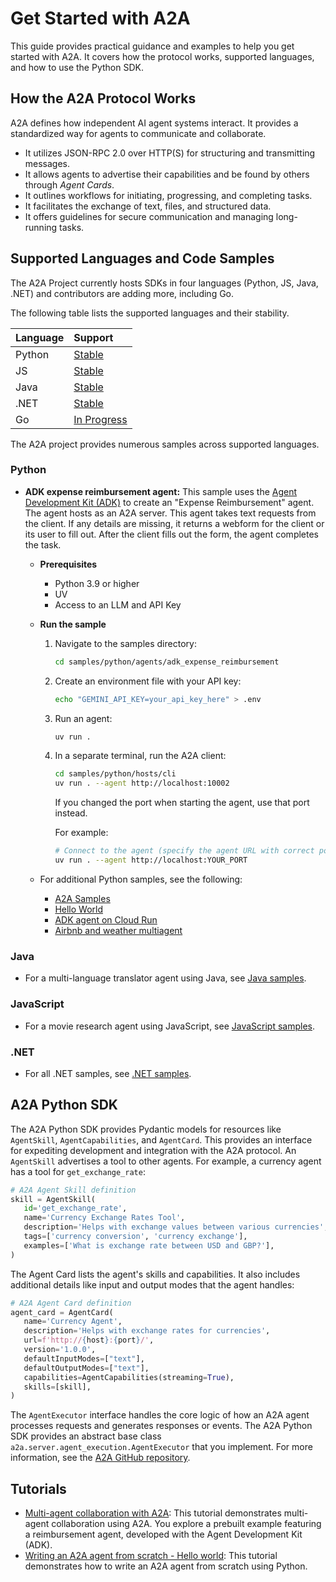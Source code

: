 # Get Started with A2A

This guide provides practical guidance and examples to help you get started
with A2A. It covers how the protocol works, supported languages, and how to use
the Python SDK.

## How the A2A Protocol Works

A2A defines how independent AI agent systems interact. It provides
a standardized way for agents to communicate and collaborate.

*   It utilizes JSON-RPC 2.0 over HTTP(S) for structuring and transmitting messages.
*   It allows agents to advertise their capabilities and be found by others through *Agent Cards*.
*   It outlines workflows for initiating, progressing, and completing tasks.
*   It facilitates the exchange of text, files, and structured data.
*   It offers guidelines for secure communication and managing long-running tasks.


## Supported Languages and Code Samples

The A2A Project currently hosts SDKs in four languages (Python, JS, Java, .NET)
and contributors are adding more, including Go.


The following table lists the supported languages and their stability.

| Language | Support  |
| :------- | :------- |
| Python   | [Stable](https://github.com/a2aproject/a2a-python) |
| JS       | [Stable](https://github.com/a2aproject/a2a-js)   |
| Java     | [Stable](https://github.com/a2aproject/a2a-java)   |
| .NET     | [Stable](https://github.com/a2aproject/a2a-dotnet)   |
| Go       | [In Progress](https://github.com/a2aproject/a2a-go) |

The A2A project provides numerous samples across supported languages.

### Python

*   **ADK expense reimbursement agent:** This sample uses the [Agent Development
    Kit (ADK)](/application-integration/docs/agents/about-adk) to create an
    "Expense Reimbursement" agent. The agent hosts
    as an A2A server. This agent takes text requests from the client. If any
    details are missing, it returns a webform for the client or its user to fill
    out. After the client fills out the form, the agent completes the task.


    -   **Prerequisites**

        *   Python 3.9 or higher
        *   UV
        *   Access to an LLM and API Key


    -   **Run the sample**


        1.  Navigate to the samples directory:
            ```bash
            cd samples/python/agents/adk_expense_reimbursement
            ```


        2.  Create an environment file with your API key:
            ```bash
            echo "GEMINI_API_KEY=your_api_key_here" > .env
            ```


        3.  Run an agent:
            ```bash
            uv run .
            ```
        4.  In a separate terminal, run the A2A client:
            ```bash
            cd samples/python/hosts/cli
            uv run . --agent http://localhost:10002
            ```
               If you changed the port when starting the agent, use that port instead.

            For example:

               ```bash
               # Connect to the agent (specify the agent URL with correct port)
               uv run . --agent http://localhost:YOUR_PORT
               ```

    -   For additional Python samples, see the following:
        *   [A2A Samples](https://github.com/a2aproject/a2a-samples/tree/main/samples/python)
        *   [Hello World](https://github.com/a2aproject/a2a-samples/tree/main/samples/python/agents/helloworld)
        *   [ADK agent on Cloud Run](https://github.com/a2aproject/a2a-samples/tree/main/samples/python/agents/adk_cloud_run)
        *   [Airbnb and weather multiagent](https://github.com/a2aproject/a2a-samples/tree/main/samples/python/agents/airbnb_planner_multiagent)

### Java

  *   For a multi-language translator agent using Java, see [Java samples](https://github.com/a2aproject/a2a-samples/tree/main/samples/java).

### JavaScript

  *    For a movie research agent using JavaScript, see [JavaScript samples](https://github.com/a2aproject/a2a-samples/tree/main/samples/js).

### .NET

  *   For all .NET samples, see [.NET samples](https://github.com/a2aproject/a2a-dotnet/tree/main/samples).

## A2A Python SDK 
The A2A Python SDK provides Pydantic models for resources like `AgentSkill`,
`AgentCapabilities`, and `AgentCard`. This provides an interface for expediting
development and integration with the A2A protocol.
An `AgentSkill` advertises a tool to other agents. For example, a currency agent
has a tool for `get_exchange_rate`:

```python
# A2A Agent Skill definition
skill = AgentSkill(
   id='get_exchange_rate',
   name='Currency Exchange Rates Tool',
   description='Helps with exchange values between various currencies',
   tags=['currency conversion', 'currency exchange'],
   examples=['What is exchange rate between USD and GBP?'],
)
```

The Agent Card lists the agent's skills and capabilities. It also includes
additional details like input and output modes that the agent handles:

```python
# A2A Agent Card definition
agent_card = AgentCard(
   name='Currency Agent',
   description='Helps with exchange rates for currencies',
   url=f'http://{host}:{port}/',
   version='1.0.0',
   defaultInputModes=["text"],
   defaultOutputModes=["text"],
   capabilities=AgentCapabilities(streaming=True),
   skills=[skill],
)
```

The `AgentExecutor` interface handles the core logic of how an A2A agent
processes requests and generates responses or events. The A2A Python SDK
provides an abstract base class `a2a.server.agent_execution.AgentExecutor` that
you implement. For more information, see the [A2A GitHub repository](https://github.com/google/a2a).


## Tutorials

*   [Multi-agent collaboration with A2A](./topics/tutorials.md):
    This tutorial demonstrates multi-agent collaboration using A2A. You explore
    a prebuilt example featuring a reimbursement agent, developed with the Agent
    Development Kit (ADK).
*   [Writing an A2A agent from scratch - Hello world](https://a2a-protocol.org/latest/tutorials/python/1-introduction/): This tutorial demonstrates
    how to write an A2A agent from scratch using Python.



